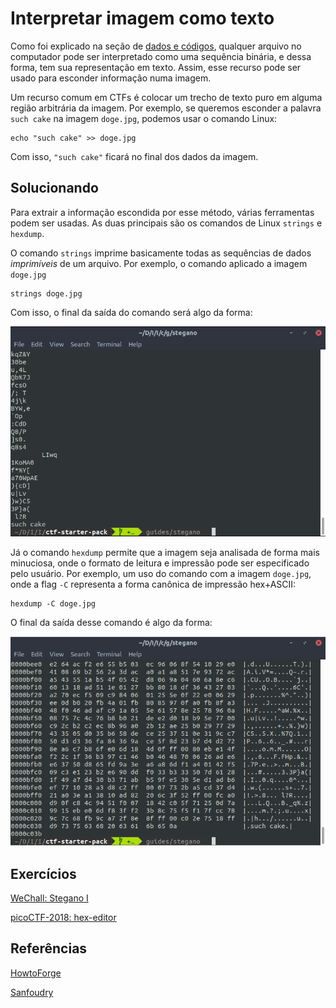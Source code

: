 # Interpretar imagem como texto

Como foi explicado na seção de [dados e códigos](../encodings/introduction.md), qualquer arquivo no computador pode ser interpretado como uma sequência binária, e dessa forma, tem sua representação em texto. Assim, esse recurso pode ser usado para esconder informação numa imagem.

Um recurso comum em CTFs é colocar um trecho de texto puro em alguma região arbitrária da imagem. Por exemplo, se queremos esconder a palavra `such cake` na imagem `doge.jpg`, podemos usar o comando Linux:

```
echo "such cake" >> doge.jpg
```

Com isso, `"such cake"` ficará no final dos dados da imagem.

## Solucionando

Para extrair a informação escondida por esse método, várias ferramentas podem ser usadas. As duas principais são os comandos de Linux `strings` e `hexdump`.

O comando `strings` imprime basicamente todas as sequências de dados _imprimíveis_ de um arquivo. Por exemplo, o comando aplicado a imagem `doge.jpg`

```
strings doge.jpg
```

Com isso, o final da saída do comando será algo da forma:

![](strings-example.png)

Já o comando `hexdump` permite que a imagem seja analisada de forma mais minuciosa, onde o formato de leitura e impressão pode ser especificado pelo usuário. Por exemplo, um uso do comando com a imagem `doge.jpg`, onde a flag `-C` representa a forma canônica de impressão hex+ASCII:

```
hexdump -C doge.jpg
```

O final da saída desse comando é algo da forma:

![](hexdump-example.png)

## Exercícios
[WeChall: Stegano I](https://www.wechall.net/challenge/training/stegano1/index.php)

[picoCTF-2018: hex-editor](../../challenges/picoCTF-2018/hex-editor/hex-editor.md)
## Referências
[HowtoForge](https://www.howtoforge.com/linux-strings-command/)

[Sanfoudry](https://www.sanfoundry.com/10-practical-hexdump-command-usage-examples-in-linux/)
